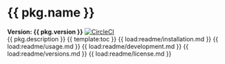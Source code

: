 # {{ pkg.name }} 
<strong>Version: {{ pkg.version }}</strong> [![CircleCI](https://circleci.com/gh/bmpieretti/splash-scripts-jest-config.svg?style=svg)](https://circleci.com/gh/bmpieretti/splash-scripts-jest-config)
<br />
{{ pkg.description }}
{{ template:toc }}
{{ load:readme/installation.md }}
{{ load:readme/usage.md }}
{{ load:readme/development.md }}
{{ load:readme/versions.md }}
{{ load:readme/license.md }}
